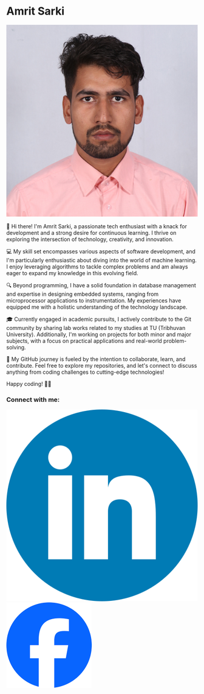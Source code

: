 # Amrit Sarki



![Profile Picture](https://github.com/Nectar1213/profile_picture/blob/main/IMG_9812.png)

👋 Hi there! I'm Amrit Sarki, a passionate tech enthusiast with a knack for development and a strong desire for continuous learning. I thrive on exploring the intersection of technology, creativity, and innovation.

💻 My skill set encompasses various aspects of software development, and I'm particularly enthusiastic about diving into the world of machine learning. I enjoy leveraging algorithms to tackle complex problems and am always eager to expand my knowledge in this evolving field.

🔍 Beyond programming, I have a solid foundation in database management and expertise in designing embedded systems, ranging from microprocessor applications to instrumentation. My experiences have equipped me with a holistic understanding of the technology landscape.

🎓 Currently engaged in academic pursuits, I actively contribute to the Git community by sharing lab works related to my studies at TU (Tribhuvan University). Additionally, I'm working on projects for both minor and major subjects, with a focus on practical applications and real-world problem-solving.

🚀 My GitHub journey is fueled by the intention to collaborate, learn, and contribute. Feel free to explore my repositories, and let's connect to discuss anything from coding challenges to cutting-edge technologies!

Happy coding! 🚀✨

<!-- Add your social media handles -->
### Connect with me:

[![LinkedIn](https://github.com/Nectar1213/profile_picture/blob/main/circle-linkedin-512.webp)](https://www.linkedin.com/in/amrit-sarki-07a178228/)
[![Facebook](https://github.com/Nectar1213/profile_picture/blob/main/download.png)](https://www.facebook.com/profile.php?id=100029194809819)


